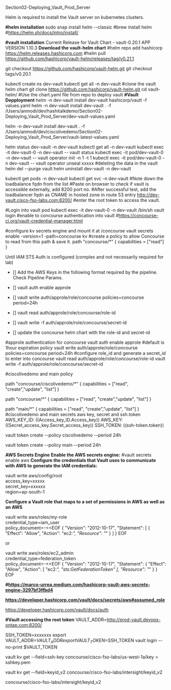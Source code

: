 Section02-Deploying_Vault_Prod_Server

Helm is required to install the Vault server on kubernetes clusters.

**#helm installation**
sudo snap install helm --classic
#brew install helm
#https://helm.sh/docs/intro/install/

**#vault installation**
Current Release for Vault
Chart -  vault-0.20.1    APP VERSION 1.10.3
**Download the vault-helm chart**
#helm repo add hashicorp https://helm.releases.hashicorp.com
#helm pull https://github.com/hashicorp/vault-helm/releases/tag/v0.21.1

git checkout https://github.com/hashicorp/vault-helm.git
git checkout tags/v0.20.1

kubectl create ns dev-vault
kubectl  get all -n dev-vault
#clone the vault helm chart
git clone https://github.com:hashicorp/vault-helm.git
cd vault-helm/
#Use the chart.yaml file from repo to deploy vault
**#Vault Depployment**
helm -n dev-vault install dev-vault hashicorp/vault -f values.yaml
helm -n dev-vault install dev-vault . -f /Users/anmodi/dev/hashitalkdemo/Section02-Deploying_Vault_Prod_Server/dev-vault-values.yaml

helm -n dev-vault install dev-vault . -f /Users/anmodi/dev/ciscolivedemo/Section02-Deploying_Vault_Prod_Server/vault-latest-values.yaml

helm status dev-vault -n dev-vault
kubectl  get all -n dev-vault
kubectl exec -it dev-vault-0 -n dev-vault -- vault status
kubectl exec -it pod/dev-vault-0 -n dev-vault -- vault operator init -n 1 -t 1
kubectl exec -it pod/dev-vault-0 -n dev-vault -- vault operator unseal xxxxx
#deleting the data in the vault
helm del --purge vault
helm uninstall dev-vault -n dev-vault

kubectl  get pods -n dev-vault
kubectl  get svc -n dev-vault
#Note down the loadbalance fqdn from the list
#Paste on browser to check if vault is accessible externally, add 8200 port no.
#After successful test, add the loadbalancer fqdn as CNAME in hosted zone in route 53 entry
http://dev-vault.cisco-fso-labs.com:8200/
#enter the root token to access the vault.

#Login into vault pod
kubectl exec -it dev-vault-0 -n dev-vault /bin/sh
vault login
#enable to concourse authentication into vault
#https://concourse-ci.org/vault-credential-manager.html

#configure kv secrets engine and mount it at /concourse
vault secrets enable -version=1 -path=concourse kv
#create a policy to allow Concourse to read from this path & save it.
path "concourse/*" {
capabilities = ["read"]
}

Until IAM STS Auth is configured (complex and not necessarily required for lab)

- [] Add the AWS Keys in the following format required by the pipeline. Check Pipeline Params.

- [] vault auth enable approle
- [] vault write auth/approle/role/concourse policies=concourse period=24h
- [] vault read auth/approle/role/concourse/role-id
- [] vault write -f auth/approle/role/concourse/secret-id
- [] update the concourse helm chart with the role-id and secret-id

#approle authentication for concourse
vault auth enable approle
#default is 1hour expiration policy
vault write auth/approle/role/concourse policies=concourse period=24h
#configure role_id and generate a secret_id to enter into concourse
vault read auth/approle/role/concourse/role-id
vault write -f auth/approle/role/concourse/secret-id

#ciscolivedemo and main policy

path "concourse/ciscolivedemo/*" {
  capabilities = ["read", "create","update", "list"]
}

path "concourse/*" {
  capabilities = ["read", "create","update", "list"]
}

path "main/*" {
capabilities = ["read", "create","update", "list"]
}
#ciscolivedemo and main secrets
aws key, secret and ssh.token
AWS_KEY_ID: ((Access_key_ID.Access_key))
AWS_KEY: ((Secret_access_key.Secret_access_key))
SSH_TOKEN: ((ssh-token.token))


vault token create --policy ciscolivedemo --period 24h

vault token create --policy main --period 24h

**AWS Secrets Engine**
**Enable the AWS secrets engine:**
#vault secrets enable aws
**Configure the credentials that Vault uses to communicate with AWS to generate the IAM credentials:**

vault write aws/config/root \
access_key=xxxxx \
secret_key=xxxxxx \
region=ap-south-1

**Configure a Vault role that maps to a set of permissions in AWS as well as an AWS**

vault write aws/roles/my-role \
credential_type=iam_user \
policy_document=-<<EOF
{
"Version": "2012-10-17",
"Statement": [
{
"Effect": "Allow",
"Action": "ec2:*",
"Resource": "*"
}
]
}
EOF

or

vault write aws/roles/ec2_admin \
credential_type=federation_token \
policy_document=-<<EOF
{
"Version": "2012-10-17",
"Statement": {
"Effect": "Allow",
"Action": [
"ec2:*",
"sts:GetFederationToken"
],
"Resource": "*"
}
}
EOF

**#https://marco-urrea.medium.com/hashicorp-vault-aws-secrets-engine-3297bf3ffbd4**

**https://developer.hashicorp.com/vault/docs/secrets/aws#assumed_role**

https://developer.hashicorp.com/vault/docs/auth

**#Vault accessing the root token**
VAULT_ADDR=http://prod-vault.devops-ontap.com:8200/

SSH_TOKEN=xxxxxxx
export VAULT_ADDR=$VAULT_ADDR
export VAULT_TOKEN=$SSH_TOKEN
vault login --no-print $VAULT_TOKEN

vault kv get --field=ssh-key concourse/cisco-fso-labs/us-west-1a/key > sshkey.pem

vault kv get --field=keyid_v2 concourse/cisco-fso-labs/intersight/keyid_v2

concourse/cisco-fso-labs/intersight/keyid_v2